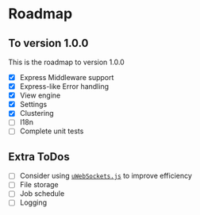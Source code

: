 # Roadmap

## To version 1.0.0

This is the roadmap to version 1.0.0

- [x] Express Middleware support
- [x] Express-like Error handling
- [x] View engine
- [x] Settings
- [x] Clustering
- [ ] I18n
- [ ] Complete unit tests

## Extra ToDos

- [ ] Consider using [`uWebSockets.js`](https://github.com/uNetworking/uWebSockets.js) to improve efficiency
- [ ] File storage
- [ ] Job schedule
- [ ] Logging
